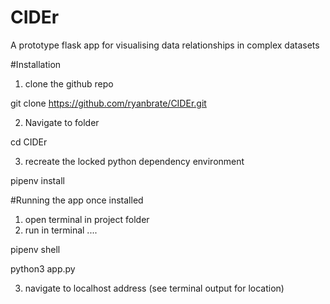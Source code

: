# CIDEr
A prototype flask app for visualising data relationships in complex datasets

#Installation
1) clone the github repo

  git clone https://github.com/ryanbrate/CIDEr.git
  
2) Navigate to folder

  cd CIDEr

3) recreate the locked python dependency environment

  pipenv install

#Running the app once installed
1) open terminal in project folder
2) run in terminal ....

  pipenv shell

  python3 app.py

3) navigate to localhost address (see terminal output for location)
